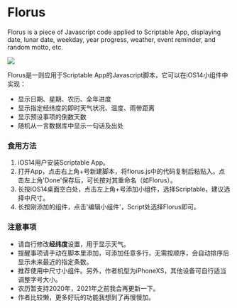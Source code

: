 # Florus

Florus is a piece of Javascript code applied to Scriptable App, displaying date, lunar date, weekday, year progress, weather, event reminder, and random motto, etc.

![](https://wt365.github.io/lib/florus/screenshot.jpg)

Florus是一则应用于Scriptable App的Javascript脚本，它可以在iOS14小组件中实现：

* 显示日期、星期、农历、全年进度
* 显示指定经纬度的即时天气状况、温度、雨带距离
* 显示预设事项的倒数天数
* 随机从一言数据库中显示一句话及出处

### 食用方法

1. iOS14用户安装Scriptable App。
2. 打开App，点击右上角+号新建脚本，将florus.js中的代码复制后粘贴入。点击左上角'Done'保存后，可长按对其重命名（如Florus）。
3. 长按iOS14桌面空白处，点击左上角+号添加小组件，选择Scriptable，建议选择中尺寸。
4. 长按刚添加的组件，点击'编辑小组件'，Script处选择Florus即可。

### 注意事项

* 请自行修改**经纬度**设置，用于显示天气。
* 提醒事项请手动在脚本里添加，可添加任意多行，无需按顺序，会自动排序后显示未来最近的指定条数。
* 推荐使用中尺寸小组件。另外，作者机型为iPhoneXS，其他设备可自行适当调整字号大小。
* 农历暂支持2020年，2021年之前我会再更新一下。
* 作者比较懒，更多好玩的功能我想到了再慢慢加。
